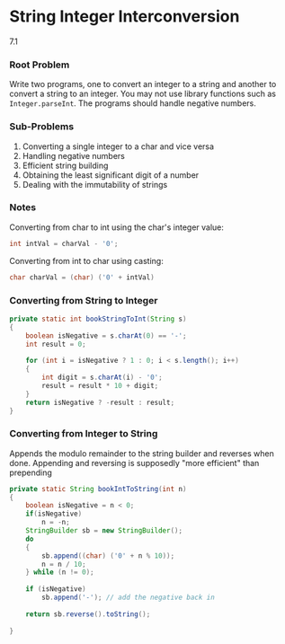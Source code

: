 # String Integer Interconversion
7.1

### Root Problem

Write two programs, one to convert an integer to a string and another to convert a string to an integer. You may not use library functions such as `Integer.parseInt`. The programs should handle negative numbers. 

### Sub-Problems

1. Converting a single integer to a char and vice versa
2. Handling negative numbers
3. Efficient string building
4. Obtaining the least significant digit of a number
5. Dealing with the immutability of strings


### Notes

Converting from char to int using the char's integer value:
```java
int intVal = charVal - '0';
```

Converting from int to char using casting:
```java
char charVal = (char) ('0' + intVal)
```

### Converting from String to Integer

```java
private static int bookStringToInt(String s)
{
    boolean isNegative = s.charAt(0) == '-';
    int result = 0;
    
    for (int i = isNegative ? 1 : 0; i < s.length(); i++)
    {
        int digit = s.charAt(i) - '0';
        result = result * 10 + digit;
    }
    return isNegative ? -result : result;
}
```

### Converting from Integer to String

 Appends the modulo remainder to the string builder and reverses when done. Appending and reversing is supposedly "more efficient" than prepending

```java
private static String bookIntToString(int n)
{
    boolean isNegative = n < 0;
    if(isNegative)
        n = -n;
    StringBuilder sb = new StringBuilder();
    do 
    {
        sb.append((char) ('0' + n % 10));
        n = n / 10;
    } while (n != 0);
    
    if (isNegative)
        sb.append('-'); // add the negative back in
    
    return sb.reverse().toString();
    
}
```
